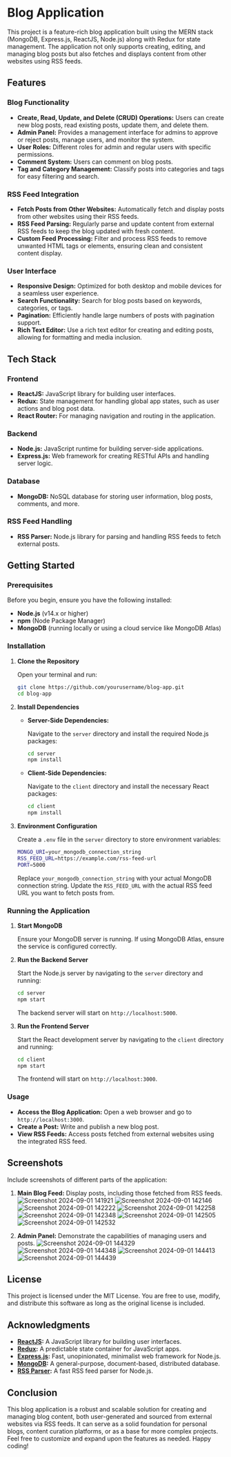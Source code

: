 # Blog Application

This project is a feature-rich blog application built using the MERN stack (MongoDB, Express.js, ReactJS, Node.js) along with Redux for state management. The application not only supports creating, editing, and managing blog posts but also fetches and displays content from other websites using RSS feeds.

## Features

### Blog Functionality

- **Create, Read, Update, and Delete (CRUD) Operations:** Users can create new blog posts, read existing posts, update them, and delete them.
- **Admin Panel:** Provides a management interface for admins to approve or reject posts, manage users, and monitor the system.
- **User Roles:** Different roles for admin and regular users with specific permissions.
- **Comment System:** Users can comment on blog posts.
- **Tag and Category Management:** Classify posts into categories and tags for easy filtering and search.

### RSS Feed Integration

- **Fetch Posts from Other Websites:** Automatically fetch and display posts from other websites using their RSS feeds.
- **RSS Feed Parsing:** Regularly parse and update content from external RSS feeds to keep the blog updated with fresh content.
- **Custom Feed Processing:** Filter and process RSS feeds to remove unwanted HTML tags or elements, ensuring clean and consistent content display.

### User Interface

- **Responsive Design:** Optimized for both desktop and mobile devices for a seamless user experience.
- **Search Functionality:** Search for blog posts based on keywords, categories, or tags.
- **Pagination:** Efficiently handle large numbers of posts with pagination support.
- **Rich Text Editor:** Use a rich text editor for creating and editing posts, allowing for formatting and media inclusion.

## Tech Stack

### Frontend

- **ReactJS:** JavaScript library for building user interfaces.
- **Redux:** State management for handling global app states, such as user actions and blog post data.
- **React Router:** For managing navigation and routing in the application.

### Backend

- **Node.js:** JavaScript runtime for building server-side applications.
- **Express.js:** Web framework for creating RESTful APIs and handling server logic.

### Database

- **MongoDB:** NoSQL database for storing user information, blog posts, comments, and more.

### RSS Feed Handling

- **RSS Parser:** Node.js library for parsing and handling RSS feeds to fetch external posts.

## Getting Started

### Prerequisites

Before you begin, ensure you have the following installed:

- **Node.js** (v14.x or higher)
- **npm** (Node Package Manager)
- **MongoDB** (running locally or using a cloud service like MongoDB Atlas)

### Installation

1. **Clone the Repository**

   Open your terminal and run:

   ```bash
   git clone https://github.com/yourusername/blog-app.git
   cd blog-app
   ```

2. **Install Dependencies**

   - **Server-Side Dependencies:**

     Navigate to the `server` directory and install the required Node.js packages:

     ```bash
     cd server
     npm install
     ```

   - **Client-Side Dependencies:**

     Navigate to the `client` directory and install the necessary React packages:

     ```bash
     cd client
     npm install
     ```

3. **Environment Configuration**

   Create a `.env` file in the `server` directory to store environment variables:

   ```bash
   MONGO_URI=your_mongodb_connection_string
   RSS_FEED_URL=https://example.com/rss-feed-url
   PORT=5000
   ```

   Replace `your_mongodb_connection_string` with your actual MongoDB connection string. Update the `RSS_FEED_URL` with the actual RSS feed URL you want to fetch posts from.

### Running the Application

1. **Start MongoDB**

   Ensure your MongoDB server is running. If using MongoDB Atlas, ensure the service is configured correctly.

2. **Run the Backend Server**

   Start the Node.js server by navigating to the `server` directory and running:

   ```bash
   cd server
   npm start
   ```

   The backend server will start on `http://localhost:5000`.

3. **Run the Frontend Server**

   Start the React development server by navigating to the `client` directory and running:

   ```bash
   cd client
   npm start
   ```

   The frontend will start on `http://localhost:3000`.

### Usage

- **Access the Blog Application:** Open a web browser and go to `http://localhost:3000`.
- **Create a Post:** Write and publish a new blog post.
- **View RSS Feeds:** Access posts fetched from external websites using the integrated RSS feed.

## Screenshots

Include screenshots of different parts of the application:

1. **Main Blog Feed:** Display posts, including those fetched from RSS feeds.
   ![Screenshot 2024-09-01 141921](https://github.com/user-attachments/assets/1c640b8b-1884-47de-8e47-e2c72dc7b285)
   ![Screenshot 2024-09-01 142146](https://github.com/user-attachments/assets/1a033046-ea76-4ab7-b60f-7ab54817d1a1)
   ![Screenshot 2024-09-01 142222](https://github.com/user-attachments/assets/51a07cf9-d30c-4347-85b0-d896baef4582)
   ![Screenshot 2024-09-01 142258](https://github.com/user-attachments/assets/70f1ee0a-70a4-448f-be14-719645558587)
   ![Screenshot 2024-09-01 142348](https://github.com/user-attachments/assets/c09e28ad-a0dd-489f-bd55-c32e75110935)
   ![Screenshot 2024-09-01 142505](https://github.com/user-attachments/assets/7074d538-2e6d-4120-8f4f-16d85384a988)
   ![Screenshot 2024-09-01 142532](https://github.com/user-attachments/assets/fae04fb8-2c99-4c95-8f66-81c773d6fa29)

2. **Admin Panel:** Demonstrate the capabilities of managing users and posts.
   ![Screenshot 2024-09-01 144329](https://github.com/user-attachments/assets/cd30a1c2-0543-4997-9bdf-affdbdef3677)
   ![Screenshot 2024-09-01 144348](https://github.com/user-attachments/assets/5e2b4207-d90e-4f3a-9650-6cb55199c700)
   ![Screenshot 2024-09-01 144413](https://github.com/user-attachments/assets/23039d3e-e6df-411e-bca7-531ad14c717d)
   ![Screenshot 2024-09-01 144439](https://github.com/user-attachments/assets/b15208a7-9ddc-468b-836c-a1bf818df986)

## License

This project is licensed under the MIT License. You are free to use, modify, and distribute this software as long as the original license is included.

## Acknowledgments

- **[ReactJS](https://reactjs.org/):** A JavaScript library for building user interfaces.
- **[Redux](https://redux.js.org/):** A predictable state container for JavaScript apps.
- **[Express.js](https://expressjs.com/):** Fast, unopinionated, minimalist web framework for Node.js.
- **[MongoDB](https://www.mongodb.com/):** A general-purpose, document-based, distributed database.
- **[RSS Parser](https://www.npmjs.com/package/rss-parser):** A fast RSS feed parser for Node.js.

## Conclusion

This blog application is a robust and scalable solution for creating and managing blog content, both user-generated and sourced from external websites via RSS feeds. It can serve as a solid foundation for personal blogs, content curation platforms, or as a base for more complex projects. Feel free to customize and expand upon the features as needed. Happy coding!
